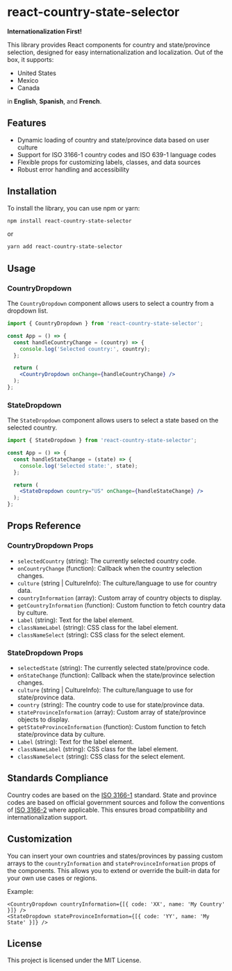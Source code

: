# react-country-state-selector

**Internationalization First!**

This library provides React components for country and state/province selection, designed for easy internationalization and localization. Out of the box, it supports:

- United States
- Mexico
- Canada

in **English**, **Spanish**, and **French**.

## Features

- Dynamic loading of country and state/province data based on user culture
- Support for ISO 3166-1 country codes and ISO 639-1 language codes
- Flexible props for customizing labels, classes, and data sources
- Robust error handling and accessibility

## Installation

To install the library, you can use npm or yarn:

```bash
npm install react-country-state-selector
```

or

```bash
yarn add react-country-state-selector
```

## Usage

### CountryDropdown

The `CountryDropdown` component allows users to select a country from a dropdown list.

```jsx
import { CountryDropdown } from 'react-country-state-selector';

const App = () => {
  const handleCountryChange = (country) => {
    console.log('Selected country:', country);
  };

  return (
    <CountryDropdown onChange={handleCountryChange} />
  );
};
```

### StateDropdown

The `StateDropdown` component allows users to select a state based on the selected country.

```jsx
import { StateDropdown } from 'react-country-state-selector';

const App = () => {
  const handleStateChange = (state) => {
    console.log('Selected state:', state);
  };

  return (
    <StateDropdown country="US" onChange={handleStateChange} />
  );
};
```

## Props Reference

### CountryDropdown Props

- `selectedCountry` (string): The currently selected country code.
- `onCountryChange` (function): Callback when the country selection changes.
- `culture` (string | CultureInfo): The culture/language to use for country data.
- `countryInformation` (array): Custom array of country objects to display.
- `getCountryInformation` (function): Custom function to fetch country data by culture.
- `Label` (string): Text for the label element.
- `classNameLabel` (string): CSS class for the label element.
- `classNameSelect` (string): CSS class for the select element.

### StateDropdown Props

- `selectedState` (string): The currently selected state/province code.
- `onStateChange` (function): Callback when the state/province selection changes.
- `culture` (string | CultureInfo): The culture/language to use for state/province data.
- `country` (string): The country code to use for state/province data.
- `stateProvinceInformation` (array): Custom array of state/province objects to display.
- `getStateProvinceInformation` (function): Custom function to fetch state/province data by culture.
- `Label` (string): Text for the label element.
- `classNameLabel` (string): CSS class for the label element.
- `classNameSelect` (string): CSS class for the select element.

## Standards Compliance

Country codes are based on the [ISO 3166-1](https://en.wikipedia.org/wiki/ISO_3166-1) standard. State and province codes are based on official government sources and follow the conventions of [ISO 3166-2](https://en.wikipedia.org/wiki/ISO_3166-2) where applicable. This ensures broad compatibility and internationalization support.

## Customization

You can insert your own countries and states/provinces by passing custom arrays to the `countryInformation` and `stateProvinceInformation` props of the components. This allows you to extend or override the built-in data for your own use cases or regions.

Example:

```tsx
<CountryDropdown countryInformation={[{ code: 'XX', name: 'My Country' }]} />
<StateDropdown stateProvinceInformation={[{ code: 'YY', name: 'My State' }]} />
```

## License

This project is licensed under the MIT License.